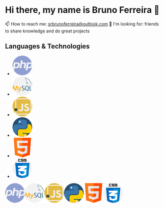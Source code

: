 # Hi there, my name is Bruno Ferreira 👋

<!--
**brunoferreiracoder/brunoferreiracoder** is a ✨ _special_ ✨ repository because its `README.md` (this file) appears on your GitHub profile.

Here are some ideas to get you started:

- 🔭 I’m currently working on ...
- 🌱 I’m currently learning ...
- 👯 I’m looking to collaborate on ...
- 🤔 I’m looking for help with ...
- 💬 Ask me about ...
- 😄 Pronouns: ...
- ⚡ Fun fact: ...
-->

📫 How to reach me: srbrunoferreira@outlook.com
🤔 I'm looking for: friends to share knowledge and do great projects

## Languages & Technologies

- ![PHP](php.png)
- ![MySQL](mysql.png)
- ![JavaScript](javascript.png)
- ![Python](python.png)
- ![HTML](html.png)
- ![CSS](css.png)

<img align="left" width="64" height="64" src="php.png">
<img align="left" width="64" height="64" src="mysql.png">
<img align="left" width="64" height="64" src="javascript.png">
<img align="left" width="64" height="64" src="python.png">
<img align="left" width="64" height="64" src="html.png">
<img align="left" width="64" height="64" src="css.png">
